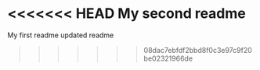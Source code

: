<<<<<<< HEAD
My second readme
=======
My first readme
updated readme 
>>>>>>> 08dac7ebfdf2bbd8f0c3e97c9f20be02321966de
